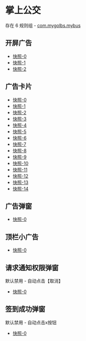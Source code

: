 # 掌上公交

存在 6 规则组 - [com.mygolbs.mybus](/src/apps/com.mygolbs.mybus.ts)

## 开屏广告

- [快照-0](https://i.gkd.li/import/12745634)
- [快照-1](https://i.gkd.li/import/12790377)
- [快照-2](https://i.gkd.li/import/12790485)

## 广告卡片

- [快照-0](https://i.gkd.li/import/12790521)
- [快照-1](https://i.gkd.li/import/12790706)
- [快照-2](https://i.gkd.li/import/12790841)
- [快照-3](https://i.gkd.li/import/12790887)
- [快照-4](https://i.gkd.li/import/12790656)
- [快照-5](https://i.gkd.li/import/12790903)
- [快照-6](https://i.gkd.li/import/12790610)
- [快照-7](https://i.gkd.li/import/12790941)
- [快照-8](https://i.gkd.li/import/12791122)
- [快照-9](https://i.gkd.li/import/12790671)
- [快照-10](https://i.gkd.li/import/12790551)
- [快照-11](https://i.gkd.li/import/12790616)
- [快照-12](https://i.gkd.li/import/12790707)
- [快照-13](https://i.gkd.li/import/12790717)
- [快照-14](https://i.gkd.li/import/12791579)

## 广告弹窗

- [快照-0](https://i.gkd.li/import/12790762)

## 顶栏小广告

- [快照-0](https://i.gkd.li/import/12790841)

## 请求通知权限弹窗

默认禁用 - 自动点击【取消】

- [快照-0](https://gkd-kit.gitee.io/import/12715980)

## 签到成功弹窗

默认禁用 - 自动点击x按钮

- [快照-0](https://gkd-kit.gitee.io/import/12716035)
